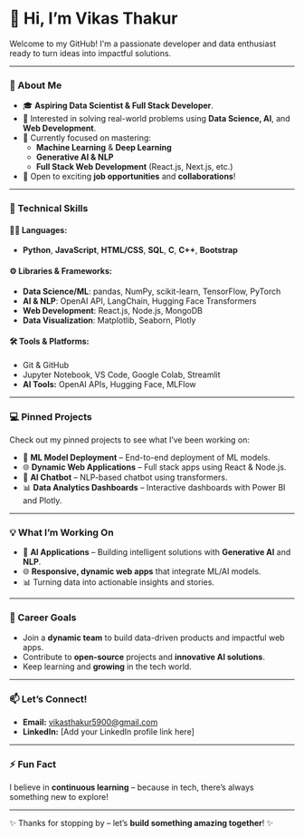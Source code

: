 # 👋 Hi, I’m Vikas Thakur

Welcome to my GitHub! I'm a passionate developer and data enthusiast ready to turn ideas into impactful solutions.

---

### 🌟 About Me
- 🎓 **Aspiring Data Scientist & Full Stack Developer**.
- 🔬 Interested in solving real-world problems using **Data Science, AI**, and **Web Development**.
- 🌱 Currently focused on mastering:
  - **Machine Learning** & **Deep Learning**
  - **Generative AI & NLP**
  - **Full Stack Web Development** (React.js, Next.js, etc.)
- 💼 Open to exciting **job opportunities** and **collaborations**!

---

### 🔧 Technical Skills
#### 👨‍💻 Languages:
- **Python**, **JavaScript**, **HTML/CSS**, **SQL**, **C**, **C++**, **Bootstrap**

#### ⚙️ Libraries & Frameworks:
- **Data Science/ML**: pandas, NumPy, scikit-learn, TensorFlow, PyTorch
- **AI & NLP**: OpenAI API, LangChain, Hugging Face Transformers
- **Web Development**: React.js, Node.js, MongoDB
- **Data Visualization**: Matplotlib, Seaborn, Plotly

#### 🛠️ Tools & Platforms:
- Git & GitHub
- Jupyter Notebook, VS Code, Google Colab, Streamlit
- **AI Tools:** OpenAI APIs, Hugging Face, MLFlow

---

### 💻 Pinned Projects
Check out my pinned projects to see what I’ve been working on:
- 🚀 **ML Model Deployment** – End-to-end deployment of ML models.
- 🌐 **Dynamic Web Applications** – Full stack apps using React & Node.js.
- 🤖 **AI Chatbot** – NLP-based chatbot using transformers.
- 📊 **Data Analytics Dashboards** – Interactive dashboards with Power BI and Plotly.

---

### 💡 What I’m Working On
- 🧠 **AI Applications** – Building intelligent solutions with **Generative AI** and **NLP**.
- 🌐 **Responsive, dynamic web apps** that integrate ML/AI models.
- 📊 Turning data into actionable insights and stories.

---

### 🎯 Career Goals
- Join a **dynamic team** to build data-driven products and impactful web apps.
- Contribute to **open-source** projects and **innovative AI solutions**.
- Keep learning and **growing** in the tech world.

---

### 📫 Let’s Connect!
- **Email:** [vikasthakur5900@gmail.com](mailto:vikasthakur5900@gmail.com)
- **LinkedIn:** [Add your LinkedIn profile link here]
  
---

### ⚡ Fun Fact
I believe in **continuous learning** – because in tech, there’s always something new to explore!

---

✨ Thanks for stopping by – let’s **build something amazing together**! ✨

